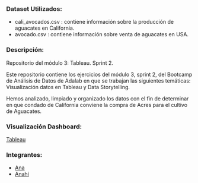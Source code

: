 ### Dataset Utilizados:
- cali_avocados.csv : contiene información sobre la producción de aguacates en California.
- avocado.csv : contiene información sobre venta de aguacates en USA.

### Descripción:

Repositorio del módulo 3: Tableau. Sprint 2.

Este repositorio contiene los ejercicios del módulo 3, sprint 2, del Bootcamp de Análisis de Datos de Adalab en que se trabajan las siguientes temáticas: Visualización datos en Tableau y Data Storytelling.

Hemos analizado, limpiado y organizado los datos con el fin de determinar en que condado de California conviene la compra de Acres para el cultivo de Aguacates.

### Visualización Dashboard:

[Tableau](https://public.tableau.com/views/Pair_Aguacates/Dashboard4?:language=es-ES&:display_count=n&:origin=viz_share_link)

### Integrantes:

  - [Ana](https://github.com/AnaGT85)
  - [Anahí](https://github.com/Animorales)
